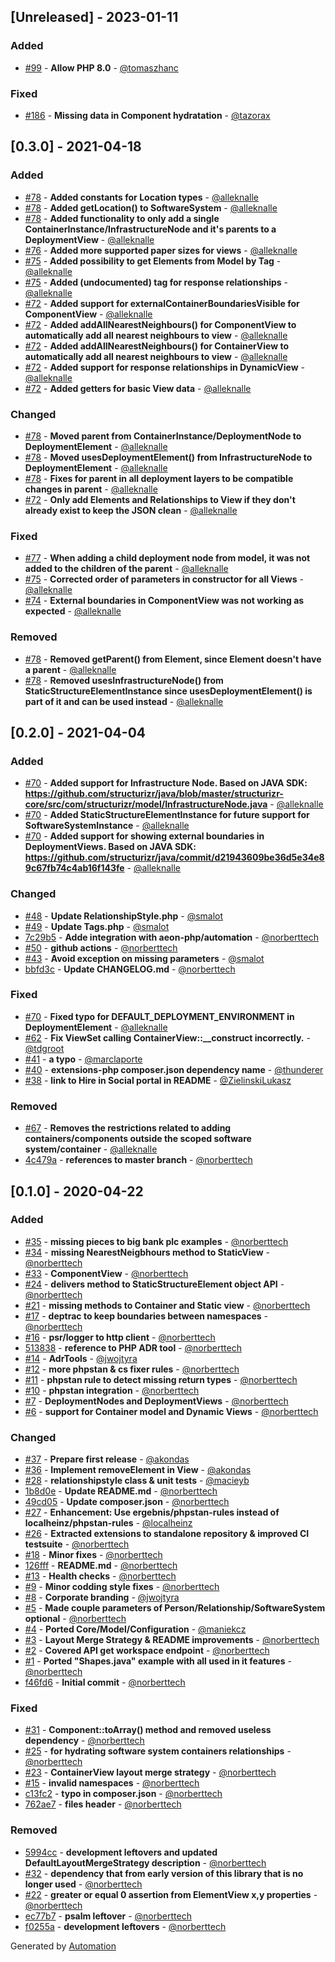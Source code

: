 ## [Unreleased] - 2023-01-11

### Added
- [#99](https://github.com/structurizr-php/structurizr-php/pull/99) - **Allow PHP 8.0** - [@tomaszhanc](https://github.com/tomaszhanc)

### Fixed
- [#186](https://github.com/structurizr-php/structurizr-php/pull/186) - **Missing data in Component hydratation** - [@tazorax](https://github.com/tazorax)

## [0.3.0] - 2021-04-18

### Added
- [#78](https://github.com/structurizr-php/structurizr-php/pull/78) - **Added constants for Location types** - [@alleknalle](https://github.com/alleknalle)
- [#78](https://github.com/structurizr-php/structurizr-php/pull/78) - **Added getLocation() to SoftwareSystem** - [@alleknalle](https://github.com/alleknalle)
- [#78](https://github.com/structurizr-php/structurizr-php/pull/78) - **Added functionality to only add a single ContainerInstance/InfrastructureNode and it's parents to a DeploymentView** - [@alleknalle](https://github.com/alleknalle)
- [#76](https://github.com/structurizr-php/structurizr-php/pull/76) - **Added more supported paper sizes for views** - [@alleknalle](https://github.com/alleknalle)
- [#75](https://github.com/structurizr-php/structurizr-php/pull/75) - **Added possibility to get Elements from Model by Tag** - [@alleknalle](https://github.com/alleknalle)
- [#75](https://github.com/structurizr-php/structurizr-php/pull/75) - **Added (undocumented) tag for response relationships** - [@alleknalle](https://github.com/alleknalle)
- [#72](https://github.com/structurizr-php/structurizr-php/pull/72) - **Added support for externalContainerBoundariesVisible for ComponentView** - [@alleknalle](https://github.com/alleknalle)
- [#72](https://github.com/structurizr-php/structurizr-php/pull/72) - **Added addAllNearestNeighbours() for ComponentView to automatically add all nearest neighbours to view** - [@alleknalle](https://github.com/alleknalle)
- [#72](https://github.com/structurizr-php/structurizr-php/pull/72) - **Added addAllNearestNeighbours() for ContainerView to automatically add all nearest neighbours to view** - [@alleknalle](https://github.com/alleknalle)
- [#72](https://github.com/structurizr-php/structurizr-php/pull/72) - **Added support for response relationships in DynamicView** - [@alleknalle](https://github.com/alleknalle)
- [#72](https://github.com/structurizr-php/structurizr-php/pull/72) - **Added getters for basic View data** - [@alleknalle](https://github.com/alleknalle)

### Changed
- [#78](https://github.com/structurizr-php/structurizr-php/pull/78) - **Moved parent from ContainerInstance/DeploymentNode to DeploymentElement** - [@alleknalle](https://github.com/alleknalle)
- [#78](https://github.com/structurizr-php/structurizr-php/pull/78) - **Moved usesDeploymentElement() from InfrastructureNode to DeploymentElement** - [@alleknalle](https://github.com/alleknalle)
- [#78](https://github.com/structurizr-php/structurizr-php/pull/78) - **Fixes for parent in all deployment layers to be compatible changes in parent** - [@alleknalle](https://github.com/alleknalle)
- [#72](https://github.com/structurizr-php/structurizr-php/pull/72) - **Only add Elements and Relationships to View if they don't already exist to keep the JSON clean** - [@alleknalle](https://github.com/alleknalle)

### Fixed
- [#77](https://github.com/structurizr-php/structurizr-php/pull/77) - **When adding a child deployment node from model, it was not added to the children of the parent** - [@alleknalle](https://github.com/alleknalle)
- [#75](https://github.com/structurizr-php/structurizr-php/pull/75) - **Corrected order of parameters in constructor for all Views** - [@alleknalle](https://github.com/alleknalle)
- [#74](https://github.com/structurizr-php/structurizr-php/pull/74) - **External boundaries in ComponentView was not working as expected** - [@alleknalle](https://github.com/alleknalle)

### Removed
- [#78](https://github.com/structurizr-php/structurizr-php/pull/78) - **Removed getParent() from Element, since Element doesn't have a parent** - [@alleknalle](https://github.com/alleknalle)
- [#78](https://github.com/structurizr-php/structurizr-php/pull/78) - **Removed usesInfrastructureNode() from StaticStructureElementInstance since usesDeploymentElement() is part of it and can be used instead** - [@alleknalle](https://github.com/alleknalle)

## [0.2.0] - 2021-04-04

### Added
- [#70](https://github.com/structurizr-php/structurizr-php/pull/70) - **Added support for Infrastructure Node. Based on JAVA SDK: https://github.com/structurizr/java/blob/master/structurizr-core/src/com/structurizr/model/InfrastructureNode.java** - [@alleknalle](https://github.com/alleknalle)
- [#70](https://github.com/structurizr-php/structurizr-php/pull/70) - **Added StaticStructureElementInstance for future support for SoftwareSystemInstance** - [@alleknalle](https://github.com/alleknalle)
- [#70](https://github.com/structurizr-php/structurizr-php/pull/70) - **Added support for showing external boundaries in DeploymentViews. Based on JAVA SDK: https://github.com/structurizr/java/commit/d21943609be36d5e34e89c67fb74c4ab16f143fe** - [@alleknalle](https://github.com/alleknalle)

### Changed
- [#48](https://github.com/structurizr-php/structurizr-php/pull/48) - **Update RelationshipStyle.php** - [@smalot](https://github.com/smalot)
- [#49](https://github.com/structurizr-php/structurizr-php/pull/49) - **Update Tags.php** - [@smalot](https://github.com/smalot)
- [7c29b5](https://github.com/structurizr-php/structurizr-php/commit/7c29b5f31b1f64a01a44118807b3a4a52b881cf8) - **Adde integration with aeon-php/automation** - [@norberttech](https://github.com/norberttech)
- [#50](https://github.com/structurizr-php/structurizr-php/pull/50) - **github actions** - [@norberttech](https://github.com/norberttech)
- [#43](https://github.com/structurizr-php/structurizr-php/pull/43) - **Avoid exception on missing parameters** - [@smalot](https://github.com/smalot)
- [bbfd3c](https://github.com/structurizr-php/structurizr-php/commit/bbfd3c372055ebc9f6f7d5e4cd6efba458bd616c) - **Update CHANGELOG.md** - [@norberttech](https://github.com/norberttech)

### Fixed
- [#70](https://github.com/structurizr-php/structurizr-php/pull/70) - **Fixed typo for DEFAULT_DEPLOYMENT_ENVIRONMENT in DeploymentElement** - [@alleknalle](https://github.com/alleknalle)
- [#62](https://github.com/structurizr-php/structurizr-php/pull/62) - **Fix ViewSet calling ContainerView::__construct incorrectly.** - [@tdgroot](https://github.com/tdgroot)
- [#41](https://github.com/structurizr-php/structurizr-php/pull/41) - **a typo** - [@marclaporte](https://github.com/marclaporte)
- [#40](https://github.com/structurizr-php/structurizr-php/pull/40) - **extensions-php composer.json dependency name** - [@thunderer](https://github.com/thunderer)
- [#38](https://github.com/structurizr-php/structurizr-php/pull/38) - **link to Hire in Social portal in README** - [@ZielinskiLukasz](https://github.com/ZielinskiLukasz)

### Removed
- [#67](https://github.com/structurizr-php/structurizr-php/pull/67) - **Removes the restrictions related to adding containers/components outside the scoped software system/container** - [@alleknalle](https://github.com/alleknalle)
- [4c479a](https://github.com/structurizr-php/structurizr-php/commit/4c479ae8009ca66130bd7fc7aa85ea950737fa73) - **references to master branch** - [@norberttech](https://github.com/norberttech)

## [0.1.0] - 2020-04-22

### Added
- [#35](https://github.com/structurizr-php/structurizr-php/pull/35) - **missing pieces to big bank plc examples** - [@norberttech](https://github.com/norberttech)
- [#34](https://github.com/structurizr-php/structurizr-php/pull/34) - **missing NearestNeigbhours method to StaticView** - [@norberttech](https://github.com/norberttech)
- [#33](https://github.com/structurizr-php/structurizr-php/pull/33) - **ComponentView** - [@norberttech](https://github.com/norberttech)
- [#24](https://github.com/structurizr-php/structurizr-php/pull/24) - **delivers method to StaticStructureElement object API** - [@norberttech](https://github.com/norberttech)
- [#21](https://github.com/structurizr-php/structurizr-php/pull/21) - **missing methods to Container and Static view** - [@norberttech](https://github.com/norberttech)
- [#17](https://github.com/structurizr-php/structurizr-php/pull/17) - **deptrac to keep boundaries between namespaces** - [@norberttech](https://github.com/norberttech)
- [#16](https://github.com/structurizr-php/structurizr-php/pull/16) - **psr/logger to http client** - [@norberttech](https://github.com/norberttech)
- [513838](https://github.com/structurizr-php/structurizr-php/commit/513838689e04ef35fb29c1aa8de071e7b7500168) - **reference to PHP ADR tool** - [@norberttech](https://github.com/norberttech)
- [#14](https://github.com/structurizr-php/structurizr-php/pull/14) - **AdrTools** - [@jwojtyra](https://github.com/jwojtyra)
- [#12](https://github.com/structurizr-php/structurizr-php/pull/12) - **more phpstan & cs fixer rules** - [@norberttech](https://github.com/norberttech)
- [#11](https://github.com/structurizr-php/structurizr-php/pull/11) - **phpstan rule to detect missing return types** - [@norberttech](https://github.com/norberttech)
- [#10](https://github.com/structurizr-php/structurizr-php/pull/10) - **phpstan integration** - [@norberttech](https://github.com/norberttech)
- [#7](https://github.com/structurizr-php/structurizr-php/pull/7) - **DeploymentNodes and DeploymentViews** - [@norberttech](https://github.com/norberttech)
- [#6](https://github.com/structurizr-php/structurizr-php/pull/6) - **support for Container model and Dynamic Views** - [@norberttech](https://github.com/norberttech)

### Changed
- [#37](https://github.com/structurizr-php/structurizr-php/pull/37) - **Prepare first release** - [@akondas](https://github.com/akondas)
- [#36](https://github.com/structurizr-php/structurizr-php/pull/36) - **Implement removeElement in View** - [@akondas](https://github.com/akondas)
- [#28](https://github.com/structurizr-php/structurizr-php/pull/28) - **relationshipstyle class & unit tests** - [@macieyb](https://github.com/macieyb)
- [1b8d0e](https://github.com/structurizr-php/structurizr-php/commit/1b8d0e6daf4b08d4f4df5eaafb2736eb6828b867) - **Update README.md** - [@norberttech](https://github.com/norberttech)
- [49cd05](https://github.com/structurizr-php/structurizr-php/commit/49cd0523822e97743989a1511a9b835dc5957e9f) - **Update composer.json** - [@norberttech](https://github.com/norberttech)
- [#27](https://github.com/structurizr-php/structurizr-php/pull/27) - **Enhancement: Use ergebnis/phpstan-rules instead of localheinz/phpstan-rules** - [@localheinz](https://github.com/localheinz)
- [#26](https://github.com/structurizr-php/structurizr-php/pull/26) - **Extracted extensions to standalone repository & improved CI testsuite** - [@norberttech](https://github.com/norberttech)
- [#18](https://github.com/structurizr-php/structurizr-php/pull/18) - **Minor fixes** - [@norberttech](https://github.com/norberttech)
- [126fff](https://github.com/structurizr-php/structurizr-php/commit/126fffbeadd66996bcefe01e88d5db67753abe43) - **README.md** - [@norberttech](https://github.com/norberttech)
- [#13](https://github.com/structurizr-php/structurizr-php/pull/13) - **Health checks** - [@norberttech](https://github.com/norberttech)
- [#9](https://github.com/structurizr-php/structurizr-php/pull/9) - **Minor codding style fixes** - [@norberttech](https://github.com/norberttech)
- [#8](https://github.com/structurizr-php/structurizr-php/pull/8) - **Corporate branding** - [@jwojtyra](https://github.com/jwojtyra)
- [#5](https://github.com/structurizr-php/structurizr-php/pull/5) - **Made couple parameters of Person/Relationship/SoftwareSystem optional** - [@norberttech](https://github.com/norberttech)
- [#4](https://github.com/structurizr-php/structurizr-php/pull/4) - **Ported Core/Model/Configuration** - [@maniekcz](https://github.com/maniekcz)
- [#3](https://github.com/structurizr-php/structurizr-php/pull/3) - **Layout Merge Strategy & README improvements** - [@norberttech](https://github.com/norberttech)
- [#2](https://github.com/structurizr-php/structurizr-php/pull/2) - **Covered API get workspace endpoint** - [@norberttech](https://github.com/norberttech)
- [#1](https://github.com/structurizr-php/structurizr-php/pull/1) - **Ported "Shapes.java" example with all used in it features** - [@norberttech](https://github.com/norberttech)
- [f46fd6](https://github.com/structurizr-php/structurizr-php/commit/f46fd63aba469241fb752ddaa4da7948596f08b5) - **Initial commit** - [@norberttech](https://github.com/norberttech)

### Fixed
- [#31](https://github.com/structurizr-php/structurizr-php/pull/31) - **Component::toArray() method and removed useless dependency** - [@norberttech](https://github.com/norberttech)
- [#25](https://github.com/structurizr-php/structurizr-php/pull/25) - **for hydrating software system containers relationships** - [@norberttech](https://github.com/norberttech)
- [#23](https://github.com/structurizr-php/structurizr-php/pull/23) - **ContainerView layout merge strategy** - [@norberttech](https://github.com/norberttech)
- [#15](https://github.com/structurizr-php/structurizr-php/pull/15) - **invalid namespaces** - [@norberttech](https://github.com/norberttech)
- [c13fc2](https://github.com/structurizr-php/structurizr-php/commit/c13fc2ad585340cec65f794bcf4c552b549718b1) - **typo in composer.json** - [@norberttech](https://github.com/norberttech)
- [762ae7](https://github.com/structurizr-php/structurizr-php/commit/762ae7f11cabd0cdef9e8d8083cc812627cbde40) - **files header** - [@norberttech](https://github.com/norberttech)

### Removed
- [5994cc](https://github.com/structurizr-php/structurizr-php/commit/5994cca594fe3d8679e15891f0544dfeac37f0fe) - **development leftovers and updated DefaultLayoutMergeStrategy description** - [@norberttech](https://github.com/norberttech)
- [#32](https://github.com/structurizr-php/structurizr-php/pull/32) - **dependency that from early version of this library that is no longer used** - [@norberttech](https://github.com/norberttech)
- [#22](https://github.com/structurizr-php/structurizr-php/pull/22) - **greater or equal 0 assertion from ElementView x,y properties** - [@norberttech](https://github.com/norberttech)
- [ec77b7](https://github.com/structurizr-php/structurizr-php/commit/ec77b7c0a57b614f349c43eb4788bd92eb826b53) - **psalm leftover** - [@norberttech](https://github.com/norberttech)
- [f0255a](https://github.com/structurizr-php/structurizr-php/commit/f0255ac35cefba32b0e722df38798a78a3f19093) - **development leftovers** - [@norberttech](https://github.com/norberttech)

Generated by [Automation](https://github.com/aeon-php/automation)